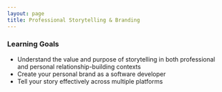 ```yaml
---
layout: page
title: Professional Storytelling & Branding
---
```


### Learning Goals
* Understand the value and purpose of storytelling in both professional and personal relationship-building contexts
* Create your personal brand as a software developer
* Tell your story effectively across multiple platforms
 
